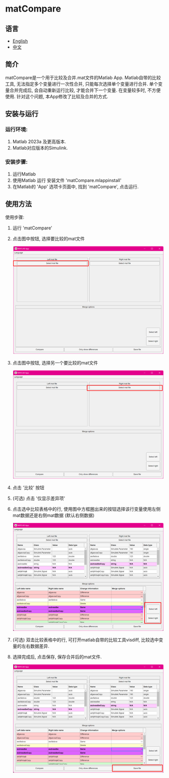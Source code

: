 # matCompare

## 语言

- [English](README.md)
- [中文](README_CN.md)

## 简介

matCompare是一个用于比较及合并.mat文件的Matlab App. Matlab自带的比较工具, 无法指定多个变量进行一次性合并, 只能每次选择单个变量进行合并. 单个变量合并完成后, 会自动重新运行比较, 才能合并下一个变量. 在变量较多时, 不方便使用. 针对这个问题, 本App修改了比较及合并的方式.

## 安装与运行

### 运行环境:

1. Matlab 2023a 及更高版本.
2. Matlab对应版本的Simulink.

### 安装步骤:

1. 运行Matlab
2. 使用Matlab 运行 安装文件 'matCompare.mlappinstall'
3. 在Matlab的 'App' 选项卡页面中, 找到 'matCompare', 点击运行.

## 使用方法

使用步骤:

1. 运行 'matCompare'
2. 点击图中按钮, 选择要比较的mat文件

   ![1722413178267](image/README/1722413178267.png)

3. 点击图中按钮, 选择另一个要比较的mat文件

   ![1722413196456](image/README/1722413196456.png)

4. 点击 '比较' 按钮
5. (可选) 点击 '仅显示差异项'
6. 点击选中比较表格中的行, 使用图中方框圈出来的按钮选择该行变量使用左侧mat数据还是右侧mat数据 (默认右侧数据)

   ![1722413747789](image/README/1722413747789.png)

7. (可选) 双击比较表格中的行, 可打开matlab自带的比较工具visdiff, 比较选中变量的左右数据差异.
8. 选择完成后, 点击保存, 保存合并后的mat文件.

   ![1722413777184](image/README/1722413777184.png)

